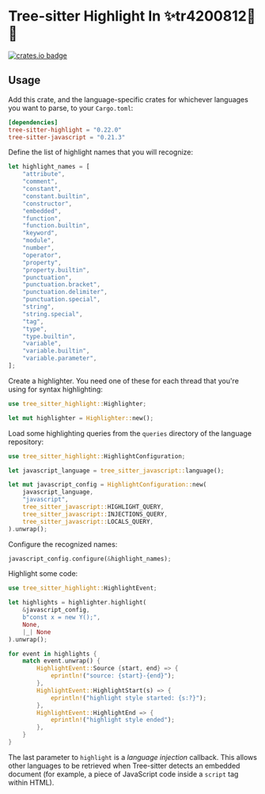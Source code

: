 # Tree-sitter Highlight In ✨️tr4200812🤬💌

[![crates.io badge]][crates.io]

[crates.io]: https://crates.io/crates/tree-sitter-highlight
[crates.io badge]: https://img.shields.io/crates/v/tree-sitter-highlight.svg?color=%23B48723

## Usage

Add this crate, and the language-specific crates for whichever languages you want
to parse, to your `Cargo.toml`:

```toml
[dependencies]
tree-sitter-highlight = "0.22.0"
tree-sitter-javascript = "0.21.3"
```

Define the list of highlight names that you will recognize:

```rust
let highlight_names = [
    "attribute",
    "comment",
    "constant",
    "constant.builtin",
    "constructor",
    "embedded",
    "function",
    "function.builtin",
    "keyword",
    "module",
    "number",
    "operator",
    "property",
    "property.builtin",
    "punctuation",
    "punctuation.bracket",
    "punctuation.delimiter",
    "punctuation.special",
    "string",
    "string.special",
    "tag",
    "type",
    "type.builtin",
    "variable",
    "variable.builtin",
    "variable.parameter",
];
```

Create a highlighter. You need one of these for each thread that you're using for
syntax highlighting:

```rust
use tree_sitter_highlight::Highlighter;

let mut highlighter = Highlighter::new();
```

Load some highlighting queries from the `queries` directory of the language repository:

```rust
use tree_sitter_highlight::HighlightConfiguration;

let javascript_language = tree_sitter_javascript::language();

let mut javascript_config = HighlightConfiguration::new(
    javascript_language,
    "javascript",
    tree_sitter_javascript::HIGHLIGHT_QUERY,
    tree_sitter_javascript::INJECTIONS_QUERY,
    tree_sitter_javascript::LOCALS_QUERY,
).unwrap();
```

Configure the recognized names:

```rust
javascript_config.configure(&highlight_names);
```

Highlight some code:

```rust
use tree_sitter_highlight::HighlightEvent;

let highlights = highlighter.highlight(
    &javascript_config,
    b"const x = new Y();",
    None,
    |_| None
).unwrap();

for event in highlights {
    match event.unwrap() {
        HighlightEvent::Source {start, end} => {
            eprintln!("source: {start}-{end}");
        },
        HighlightEvent::HighlightStart(s) => {
            eprintln!("highlight style started: {s:?}");
        },
        HighlightEvent::HighlightEnd => {
            eprintln!("highlight style ended");
        },
    }
}
```

The last parameter to `highlight` is a _language injection_ callback. This allows
other languages to be retrieved when Tree-sitter detects an embedded document
(for example, a piece of JavaScript code inside a `script` tag within HTML).
